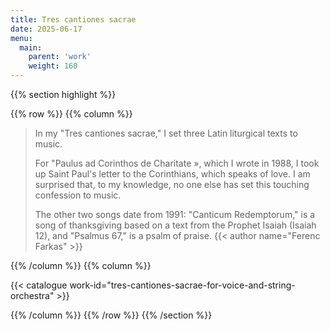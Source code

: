```yaml
---
title: Tres cantiones sacrae
date: 2025-06-17
menu:
  main:
    parent: 'work'
    weight: 160
---
```


{{% section highlight %}}

{{% row %}}
{{% column %}}

> In my "Tres cantiones sacrae," I set three Latin liturgical texts to music.
>
> For "Paulus ad Corinthos de Charitate », which I wrote in 1988, I took up Saint Paul's letter to the Corinthians, which speaks 
> of love. I am surprised that, to my knowledge, no one else has set this touching confession to music.
>
> The other two songs date from 1991: "Canticum Redemptorum," is a song of thanksgiving based on a text from the Prophet Isaiah 
> (Isaiah 12), and "Psalmus 67," is a psalm of praise.
> {{< author name="Ferenc Farkas" >}}

{{% /column %}}
{{% column %}}


{{< catalogue work-id="tres-cantiones-sacrae-for-voice-and-string-orchestra" >}}

{{% /column %}}
{{% /row %}}
{{% /section %}}